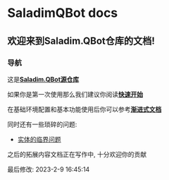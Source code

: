 # SaladimQBot docs

## 欢迎来到Saladim.QBot仓库的文档!

### 导航

这是[**Saladim.QBot源仓库**](https://github.com/Saplonily/Saladim.QBot)

如果你是第一次使用那么我们建议你阅读[**快速开始**](./fast-start/fast-start.md)

在基础环境配置和基本功能使用后你可以参考[**渐进式文档**](./sbs/index.md)

同时还有一些琐碎的问题:
- [实体的临界问题](./critical.md)

之后的拓展内容文档正在写作中, 十分欢迎你的贡献

最后修改: 2023-2-9 16:45:14

